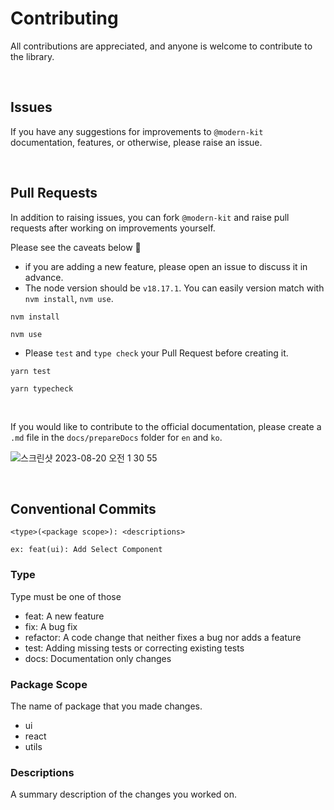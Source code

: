 # Contributing
All contributions are appreciated, and anyone is welcome to contribute to the library.


<br />

## Issues
If you have any suggestions for improvements to `@modern-kit` documentation, features, or otherwise, please raise an issue.

<br />

## Pull Requests
In addition to raising issues, you can fork `@modern-kit` and raise pull requests after working on improvements yourself.

Please see the caveats below 🙏
- if you are adding a new feature, please open an issue to discuss it in advance.
- The node version should be `v18.17.1`. You can easily version match with `nvm install`, `nvm use`.
```shell
nvm install
```
```shell
nvm use
```
- Please `test` and `type check` your Pull Request before creating it.

```shell
yarn test
```
```shell
yarn typecheck
```

<br />

If you would like to contribute to the official documentation, please create a `.md` file in the `docs/prepareDocs` folder for `en` and `ko`.

![스크린샷 2023-08-20 오전 1 30 55](https://github.com/Team-Grace/devgrace/assets/64779472/b5e772c9-89e1-4e31-8647-ffb1dfc26588)


<br />

## Conventional Commits

```
<type>(<package scope>): <descriptions>

ex: feat(ui): Add Select Component
```

### Type
Type must be one of those
- feat: A new feature
- fix: A bug fix
- refactor: A code change that neither fixes a bug nor adds a feature
- test: Adding missing tests or correcting existing tests
- docs: Documentation only changes

### Package Scope
The name of package that you made changes.
- ui
- react
- utils

### Descriptions
A summary description of the changes you worked on.

<br />
